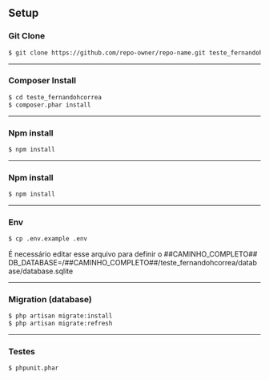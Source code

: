 ## Setup

### Git Clone

```bash
$ git clone https://github.com/repo-owner/repo-name.git teste_fernandohcorrea
```
---

### Composer Install

```bash
$ cd teste_fernandohcorrea
$ composer.phar install
```
---

### Npm install

```bash
$ npm install
```
---

### Npm install

```bash
$ npm install
```

---

### Env

```bash
$ cp .env.example .env
```
É necessário editar esse arquivo para definir o ##CAMINHO_COMPLETO##
DB_DATABASE=/##CAMINHO_COMPLETO##/teste_fernandohcorrea/database/database.sqlite

---

### Migration (database)

```bash
$ php artisan migrate:install
$ php artisan migrate:refresh
```

---

### Testes

```bash
$ phpunit.phar
```




